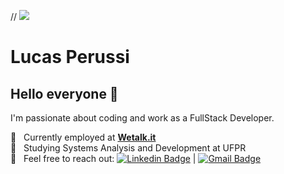 // <img width="auto" src="https://i.imgur.com/2YwyA1I.png">

# Lucas Perussi

## Hello everyone 👋
I'm passionate about coding and work as a FullStack Developer.

:rocket:  &nbsp; Currently employed at <a href="https://wetalkit.com.br//">**Wetalk.it**</a>
<br/> 💬  &nbsp; Studying Systems Analysis and Development at UFPR
<br/> :email: &nbsp; Feel free to reach out: [![Linkedin Badge](https://img.shields.io/badge/-LucasPerussi-blue?style=flat-square&logo=Linkedin&logoColor=white&link=https://www.linkedin.com/in/lucasperussi/)](https://www.linkedin.com/in/lucasperussi/) 
| 
[![Gmail Badge](https://img.shields.io/badge/-perussilucas@gmail.com-c14438?style=flat-square&logo=Gmail&logoColor=white&link=mailto:perussilucas@gmail.com)](mailto:perussilucas@gmail.com)
